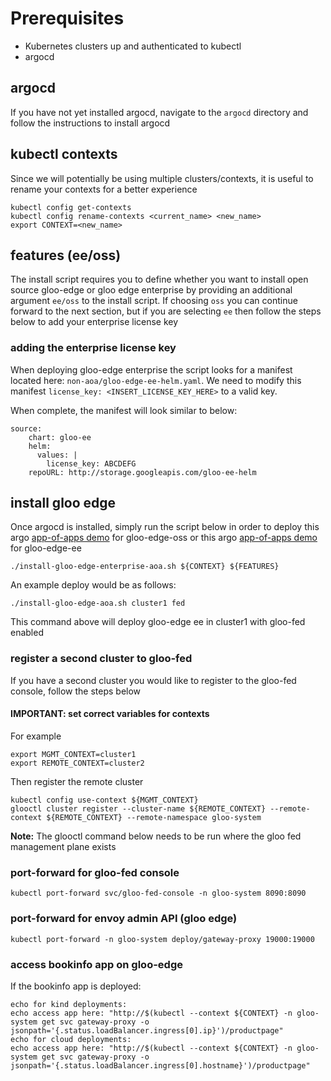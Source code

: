 # Prerequisites
- Kubernetes clusters up and authenticated to kubectl
- argocd

## argocd
If you have not yet installed argocd, navigate to the `argocd` directory and follow the instructions to install argocd

## kubectl contexts
Since we will potentially be using multiple clusters/contexts, it is useful to rename your contexts for a better experience
```
kubectl config get-contexts
kubectl config rename-contexts <current_name> <new_name>
export CONTEXT=<new_name>
```

## features (ee/oss)
The install script requires you to define whether you want to install open source gloo-edge or gloo edge enterprise by providing an additional argument `ee/oss` to the install script. If choosing `oss` you can continue forward to the next section, but if you are selecting `ee` then follow the steps below to add your enterprise license key

### adding the enterprise license key
When deploying gloo-edge enterprise the script looks for a manifest located here: `non-aoa/gloo-edge-ee-helm.yaml`. We need to modify this manifest `license_key: <INSERT_LICENSE_KEY_HERE>` to a valid key.

When complete, the manifest will look similar to below:
```
source:
    chart: gloo-ee
    helm:
      values: |
        license_key: ABCDEFG     
    repoURL: http://storage.googleapis.com/gloo-ee-helm
```

## install gloo edge
Once argocd is installed, simply run the script below in order to deploy this argo [app-of-apps demo](https://github.com/ably77/solo-testbed-apps/tree/main/argo-apps/environments/gloo-edge-oss) for gloo-edge-oss or this argo [app-of-apps demo](https://github.com/ably77/solo-testbed-apps/tree/main/argo-apps/environments/gloo-edge-ee) for gloo-edge-ee
```
./install-gloo-edge-enterprise-aoa.sh ${CONTEXT} ${FEATURES}
```

An example deploy would be as follows:
```
./install-gloo-edge-aoa.sh cluster1 fed
```
This command above will deploy gloo-edge ee in cluster1 with gloo-fed enabled

### register a second cluster to gloo-fed
If you have a second cluster you would like to register to the gloo-fed console, follow the steps below

#### IMPORTANT: set correct variables for contexts
For example
```
export MGMT_CONTEXT=cluster1
export REMOTE_CONTEXT=cluster2
```

Then register the remote cluster
```
kubectl config use-context ${MGMT_CONTEXT}
glooctl cluster register --cluster-name ${REMOTE_CONTEXT} --remote-context ${REMOTE_CONTEXT} --remote-namespace gloo-system
```

**Note:** The glooctl command below needs to be run where the gloo fed management plane exists

### port-forward for gloo-fed console
```
kubectl port-forward svc/gloo-fed-console -n gloo-system 8090:8090
```

### port-forward for envoy admin API (gloo edge)
```
kubectl port-forward -n gloo-system deploy/gateway-proxy 19000:19000
```

### access bookinfo app on gloo-edge
If the bookinfo app is deployed:
```
echo for kind deployments:
echo access app here: "http://$(kubectl --context ${CONTEXT} -n gloo-system get svc gateway-proxy -o jsonpath='{.status.loadBalancer.ingress[0].ip}')/productpage"
echo for cloud deployments:
echo access app here: "http://$(kubectl --context ${CONTEXT} -n gloo-system get svc gateway-proxy -o jsonpath='{.status.loadBalancer.ingress[0].hostname}')/productpage"
```
